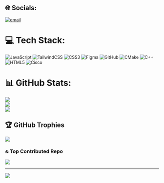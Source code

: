
## 🌐 Socials:
[![email](https://img.shields.io/badge/Email-D14836?logo=gmail&logoColor=white)](mailto:mrrsol.it@gmail.com) 

# 💻 Tech Stack:
![JavaScript](https://img.shields.io/badge/javascript-%23323330.svg?style=flat&logo=javascript&logoColor=%23F7DF1E) ![TailwindCSS](https://img.shields.io/badge/tailwindcss-%2338B2AC.svg?style=flat&logo=tailwind-css&logoColor=white) ![CSS3](https://img.shields.io/badge/css3-%231572B6.svg?style=flat&logo=css3&logoColor=white) ![Figma](https://img.shields.io/badge/figma-%23F24E1E.svg?style=flat&logo=figma&logoColor=white) ![GitHub](https://img.shields.io/badge/github-%23121011.svg?style=flat&logo=github&logoColor=white) ![CMake](https://img.shields.io/badge/CMake-%23008FBA.svg?style=flat&logo=cmake&logoColor=white) ![C++](https://img.shields.io/badge/c++-%2300599C.svg?style=flat&logo=c%2B%2B&logoColor=white) ![HTML5](https://img.shields.io/badge/html5-%23E34F26.svg?style=flat&logo=html5&logoColor=white) ![Cisco](https://img.shields.io/badge/cisco-%23049fd9.svg?style=flat&logo=cisco&logoColor=black)
# 📊 GitHub Stats:
![](https://github-readme-stats.vercel.app/api?username=Mrrsol033&theme=dark&hide_border=false&include_all_commits=false&count_private=false)<br/>
![](https://nirzak-streak-stats.vercel.app/?user=Mrrsol033&theme=dark&hide_border=false)<br/>
![](https://github-readme-stats.vercel.app/api/top-langs/?username=Mrrsol033&theme=dark&hide_border=false&include_all_commits=false&count_private=false&layout=compact)

## 🏆 GitHub Trophies
![](https://github-profile-trophy.vercel.app/?username=Mrrsol033&theme=radical&no-frame=false&no-bg=true&margin-w=4)

### 🔝 Top Contributed Repo
![](https://github-contributor-stats.vercel.app/api?username=Mrrsol033&limit=5&theme=dark&combine_all_yearly_contributions=true)

---
[![](https://visitcount.itsvg.in/api?id=Mrrsol033&icon=0&color=0)](https://visitcount.itsvg.in)

<!-- Proudly created with GPRM ( https://gprm.itsvg.in ) -->
